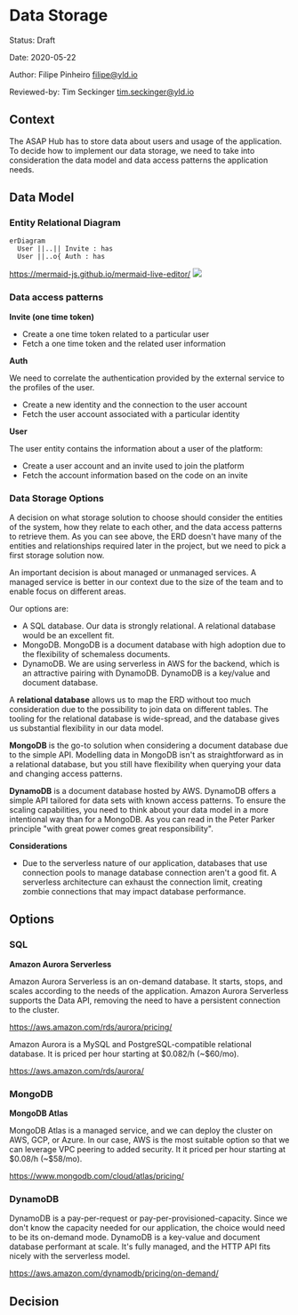 # Data Storage

Status: Draft

Date: 2020-05-22

Author: Filipe Pinheiro <filipe@yld.io>

Reviewed-by: Tim Seckinger <tim.seckinger@yld.io>

## Context

The ASAP Hub has to store data about users and usage of the application. To decide how to implement our data storage, we need to take into consideration the data model and data access patterns the application needs.

## Data Model

### Entity Relational Diagram

```
erDiagram
  User ||..|| Invite : has
  User ||..o{ Auth : has
```

https://mermaid-js.github.io/mermaid-live-editor/
[![](https://mermaid.ink/img/eyJjb2RlIjoiZXJEaWFncmFtXG4gIFVzZXIgfHwuLnx8IEludml0ZSA6IGhhc1xuICBVc2VyIHx8Li5veyBBdXRoIDogaGFzIiwibWVybWFpZCI6eyJ0aGVtZSI6ImRlZmF1bHQifSwidXBkYXRlRWRpdG9yIjpmYWxzZX0)](https://mermaid-js.github.io/mermaid-live-editor/#/edit/eyJjb2RlIjoiZXJEaWFncmFtXG4gIFVzZXIgfHwuLnx8IEludml0ZSA6IGhhc1xuICBVc2VyIHx8Li5veyBBdXRoIDogaGFzIiwibWVybWFpZCI6eyJ0aGVtZSI6ImRlZmF1bHQifSwidXBkYXRlRWRpdG9yIjpmYWxzZX0)

### Data access patterns

**Invite (one time token)**

- Create a one time token related to a particular user
- Fetch a one time token and the related user information

**Auth**

We need to correlate the authentication provided by the external service to the profiles of the user.

- Create a new identity and the connection to the user account
- Fetch the user account associated with a particular identity

**User**

The user entity contains the information about a user of the platform:

- Create a user account and an invite used to join the platform
- Fetch the account information based on the code on an invite

### Data Storage Options

A decision on what storage solution to choose should consider the entities of the system, how they relate to each other, and the data access patterns to retrieve them.
As you can see above, the ERD doesn't have many of the entities and relationships required later in the project, but we need to pick a first storage solution now.

An important decision is about managed or unmanaged services. A managed service is better in our context due to the size of the team and to enable focus on different areas.

Our options are:

- A SQL database. Our data is strongly relational. A relational database would be an excellent fit.
- MongoDB. MongoDB is a document database with high adoption due to the flexibility of schemaless documents.
- DynamoDB. We are using serverless in AWS for the backend, which is an attractive pairing with DynamoDB. DynamoDB is a key/value and document database.

A **relational database** allows us to map the ERD without too much consideration due to the possibility to join data on different tables.
The tooling for the relational database is wide-spread, and the database gives us substantial flexibility in our data model.

**MongoDB** is the go-to solution when considering a document database due to the simple API.
Modelling data in MongoDB isn't as straightforward as in a relational database, but you still have flexibility when querying your data and changing access patterns.

**DynamoDB** is a document database hosted by AWS. DynamoDB offers a simple API tailored for data sets with known access patterns.
To ensure the scaling capabilities, you need to think about your data model in a more intentional way than for a MongoDB. As you can read in the Peter Parker principle "with great power comes great responsibility".

**Considerations**

- Due to the serverless nature of our application, databases that use connection pools to manage database connection aren't a good fit. A serverless architecture can exhaust the connection limit, creating zombie connections that may impact database performance.

## Options

### SQL

**Amazon Aurora Serverless**

Amazon Aurora Serverless is an on-demand database. It starts, stops, and scales according to the needs of the application.
Amazon Aurora Serverless supports the Data API, removing the need to have a persistent connection to the cluster.

https://aws.amazon.com/rds/aurora/pricing/

Amazon Aurora is a MySQL and PostgreSQL-compatible relational database. It is priced per hour starting at \$0.082/h (~\$60/mo).

https://aws.amazon.com/rds/aurora/

### MongoDB

**MongoDB Atlas**

MongoDB Atlas is a managed service, and we can deploy the cluster on AWS, GCP, or Azure. In our case, AWS is the most suitable option so that we can leverage VPC peering to added security. It it priced per hour starting at \$0.08/h (~\$58/mo).

https://www.mongodb.com/cloud/atlas/pricing/

### DynamoDB

DynamoDB is a pay-per-request or pay-per-provisioned-capacity. Since we don't know the capacity needed for our application, the choice would need to be its on-demand mode.
DynamoDB is a key-value and document database performant at scale. It's fully managed, and the HTTP API fits nicely with the serverless model.

https://aws.amazon.com/dynamodb/pricing/on-demand/

## Decision
